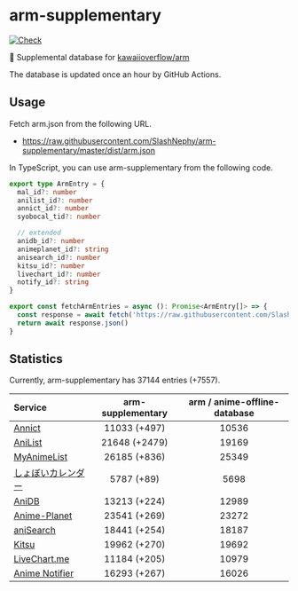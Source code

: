 # arm-supplementary

[![Check](https://github.com/SlashNephy/arm-supplementary/actions/workflows/check-node.yml/badge.svg)](https://github.com/SlashNephy/arm-supplementary/actions/workflows/check-node.yml)

💊 Supplemental database for [kawaiioverflow/arm](https://github.com/kawaiioverflow/arm)

The database is updated once an hour by GitHub Actions.

## Usage

Fetch arm.json from the following URL.

- https://raw.githubusercontent.com/SlashNephy/arm-supplementary/master/dist/arm.json

In TypeScript, you can use arm-supplementary from the following code.

```TypeScript
export type ArmEntry = {
  mal_id?: number
  anilist_id?: number
  annict_id?: number
  syobocal_tid?: number

  // extended
  anidb_id?: number
  animeplanet_id?: string
  anisearch_id?: number
  kitsu_id?: number
  livechart_id?: number
  notify_id?: string
}

export const fetchArmEntries = async (): Promise<ArmEntry[]> => {
  const response = await fetch('https://raw.githubusercontent.com/SlashNephy/arm-supplementary/master/dist/arm.json')
  return await response.json()
}
```

## Statistics

Currently, arm-supplementary has 37144 entries (+7557).

| Service                                     | arm-supplementary | arm / anime-offline-database |
| :------------------------------------------ | :---------------: | :--------------------------: |
| [Annict](https://annict.com)                |   11033 (+497)    |            10536             |
| [AniList](https://anilist.co)               |   21648 (+2479)   |            19169             |
| [MyAnimeList](https://myanimelist.net)      |   26185 (+836)    |            25349             |
| [しょぼいカレンダー](https://cal.syoboi.jp) |    5787 (+89)     |             5698             |
| [AniDB](https://anidb.net)                  |   13213 (+224)    |            12989             |
| [Anime-Planet](https://anime-planet.com)    |   23541 (+269)    |            23272             |
| [aniSearch](https://anisearch.com)          |   18441 (+254)    |            18187             |
| [Kitsu](https://kitsu.io)                   |   19962 (+270)    |            19692             |
| [LiveChart.me](https://livechart.me)        |   11184 (+205)    |            10979             |
| [Anime Notifier](https://notify.moe)        |   16293 (+267)    |            16026             |
